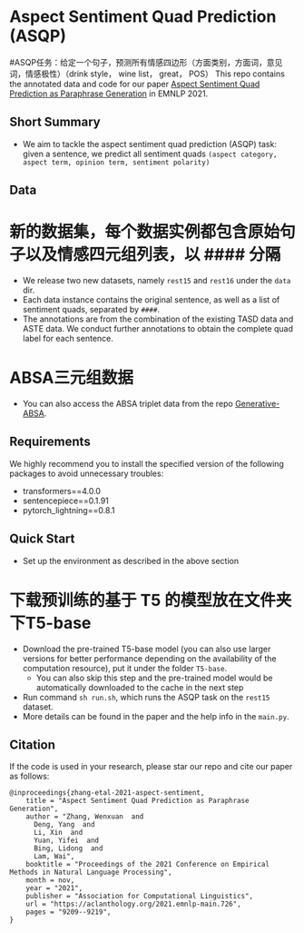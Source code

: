 # Aspect Sentiment Quad Prediction (ASQP)

#ASQP任务：给定一个句子，预测所有情感四边形（方面类别，方面词，意见词，情感极性）（drink style， wine list， great， POS）
This repo contains the annotated data and code for our paper [Aspect Sentiment Quad Prediction as Paraphrase Generation](https://aclanthology.org/2021.emnlp-main.726.pdf) in EMNLP 2021.


## Short Summary 
- We aim to tackle the aspect sentiment quad prediction (ASQP) task: given a sentence, we predict all sentiment quads `(aspect category, aspect term, opinion term, sentiment polarity)`

## Data
# 新的数据集，每个数据实例都包含原始句子以及情感四元组列表，以 #### 分隔
- We release two new datasets, namely `rest15` and `rest16` under the `data` dir.
- Each data instance contains the original sentence, as well as a list of sentiment quads, separated by `####`. 
- The annotations are from the combination of the existing TASD data and ASTE data. We conduct further annotations to obtain the complete quad label for each sentence. 
# ABSA三元组数据
- You can also access the ABSA triplet data from the repo [Generative-ABSA](https://github.com/IsakZhang/Generative-ABSA).


## Requirements

We highly recommend you to install the specified version of the following packages to avoid unnecessary troubles:
- transformers==4.0.0
- sentencepiece==0.1.91
- pytorch_lightning==0.8.1


## Quick Start

- Set up the environment as described in the above section
# 下载预训练的基于 T5 的模型放在文件夹下T5-base
- Download the pre-trained T5-base model (you can also use larger versions for better performance depending on the availability of the computation resource), put it under the folder `T5-base`.
  - You can also skip this step and the pre-trained model would be automatically downloaded to the cache in the next step
- Run command `sh run.sh`, which runs the ASQP task on the `rest15` dataset.
- More details can be found in the paper and the help info in the `main.py`.


## Citation

If the code is used in your research, please star our repo and cite our paper as follows:
```
@inproceedings{zhang-etal-2021-aspect-sentiment,
    title = "Aspect Sentiment Quad Prediction as Paraphrase Generation",
    author = "Zhang, Wenxuan  and
      Deng, Yang  and
      Li, Xin  and
      Yuan, Yifei  and
      Bing, Lidong  and
      Lam, Wai",
    booktitle = "Proceedings of the 2021 Conference on Empirical Methods in Natural Language Processing",
    month = nov,
    year = "2021",
    publisher = "Association for Computational Linguistics",
    url = "https://aclanthology.org/2021.emnlp-main.726",
    pages = "9209--9219",
}
```
